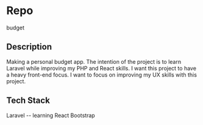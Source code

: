 # Repo
budget

## Description
Making a personal budget app. The intention of the project is to learn Laravel while improving my PHP and React skills. I want this project to have a heavy front-end focus. I want to focus on improving my UX skills with this project.

## Tech Stack
Laravel -- learning
React
Bootstrap
